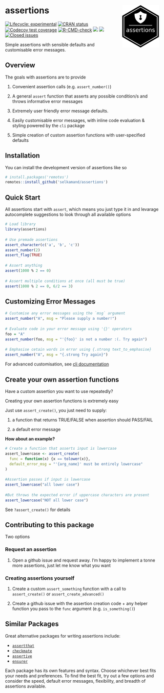 
<!-- README.md is generated from README.Rmd. Please edit that file -->

# assertions <a href="https://selkamand.github.io/assertions/"><img src="man/figures/logo.png" align="right" height="138"/></a>

<!-- badges: start -->

[![Lifecycle:
experimental](https://img.shields.io/badge/lifecycle-experimental-orange.svg)](https://lifecycle.r-lib.org/articles/stages.html#experimental)
[![CRAN
status](https://www.r-pkg.org/badges/version/assertions)](https://CRAN.R-project.org/package=assertions)
[![Codecov test
coverage](https://codecov.io/gh/selkamand/assertions/branch/main/graph/badge.svg)](https://app.codecov.io/gh/selkamand/assertions?branch=main)
[![R-CMD-check](https://github.com/selkamand/assertions/actions/workflows/R-CMD-check.yaml/badge.svg)](https://github.com/selkamand/assertions/actions/workflows/R-CMD-check.yaml)
[![](https://img.shields.io/github/languages/code-size/selkamand/assertions.svg)](https://github.com/selkamand/assertions)
[![](https://img.shields.io/github/last-commit/selkamand/assertions.svg)](https://github.com/selkamand/assertions/commits/main)
[![Closed
issues](https://img.shields.io/github/issues-closed/selkamand/assertions.svg)](https://github.com/selkamand/assertions/issues?q=is%3Aissue+is%3Aclosed)

<!-- badges: end -->

Simple assertions with sensible defaults and customisable error
messages.

## Overview

The goals with assertions are to provide

1.  Convenient assertion calls (e.g. `assert_number()`)

2.  A general `assert` function that asserts any possible condition/s
    and throws informative error messages

3.  Extremely user friendly error message defaults.

4.  Easily customisable error messages, with inline code evaluation &
    styling powered by the `cli` package

5.  Simple creation of custom assertion functions with user-specified
    defaults

## Installation

You can install the development version of assertions like so

``` r
# install.packages('remotes')
remotes::install_github('selkamand/assertions')
```

## Quick Start

All assertions start with `assert`, which means you just type it in and
levarage autocomplete suggestions to look through all available options

``` r
# Load library
library(assertions)

# Use premade assertions
assert_character(c('a', 'b', 'c'))
assert_number(2)
assert_flag(TRUE)

# Assert anything 
assert(1000 % 2 == 0)

# Assert multiple conditions at once (all must be true)
assert(1000 % 2 == 0, 6/2 == 3)
```

## Customizing Error Messages

``` r
# Customise any error messages using the `msg` argument
assert_number("A", msg = "Please supply a number!")

# Evaluate code in your error message using '{}' operators
foo = "A"
assert_number(foo, msg = "'{foo}' is not a number :(. Try again")

# Emphasise cetain words in error using {.strong text_to_emphasise}
assert_number("A", msg = "{.strong Try again}")
```

For advanced customisation, see [cli
documentation](https://cli.r-lib.org/reference/inline-markup.html?q=.strong#classes)

## Create your own assertion functions

Have a custom assertion you want to use repeatedly?

Creating your own assertion functions is extremely easy

Just use `assert_create()`, you just need to supply:

1.  a function that returns TRUE/FALSE when assertion should PASS/FAIL

2.  a default error message

**How about an example?**

``` r
# Create a function that asserts input is lowercase 
assert_lowercase <- assert_create(
  func = function(x) {x == tolower(x)}, 
  default_error_msg = "'{arg_name}' must be entirely lowercase" 
)

#Assertion passes if input is lowercase
assert_lowercase("all lower case")

#But throws the expected error if uppercase characters are present
assert_lowercase("NOT all lower case") 
```

See `?assert_create()` for details

## Contributing to this package

Two options

### Request an assertion

1.  Open a github issue and request away. I’m happy to implement a tonne
    more assertions, just let me know what you want

### Creating assertions yourself

1.  Create a custom `assert_something` function with a call to
    `assert_create()` or `assert_create_advanced()`

2.  Create a github issue with the assertion creation code + any helper
    function you pass to the `func` argument (e.g. `is_something()`)

## Similar Packages

Great alternative packages for writing assertions include:

-   [`assertthat`](https://github.com/ropensci/assertthat)
-   [`checkmate`](https://github.com/HenrikBengtsson/checkmate)
-   [`assertive`](https://github.com/assertive/assertive)
-   [`ensurer`](https://github.com/HenrikBengtsson/ensurer)

Each package has its own features and syntax. Choose whichever best fits
your needs and preferences. To find the best fit, try out a few options
and consider the speed, default error messages, flexibility, and breadth
of assertions available.
